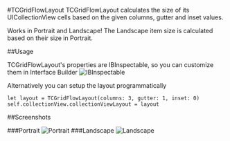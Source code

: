 #TCGridFlowLayout
TCGridFlowLayout calculates the size of its UICollectionView cells based on the given columns, gutter and inset values.

Works in Portrait and Landscape!
The Landscape item size is calculated based on their size in Portrait. 

##Usage

TCGridFlowLayout's properties are IBInspectable, so you can customize them in Interface Builder
![IBInspectable](https://raw.githubusercontent.com/Marcocanc/TCGridFlowLayout/master/Screenshots/IBInspectable.png)


Alternatively you can setup the layout programmatically

    let layout = TCGridFlowLayout(columns: 3, gutter: 1, inset: 0)
    self.collectionView.collectionViewLayout = layout

##Screenshots

###Portrait
![Portrait](https://raw.githubusercontent.com/Marcocanc/TCGridFlowLayout/master/Screenshots/portrait.png)
###Landscape
![Landscape](https://raw.githubusercontent.com/Marcocanc/TCGridFlowLayout/master/Screenshots/landscape.png)

